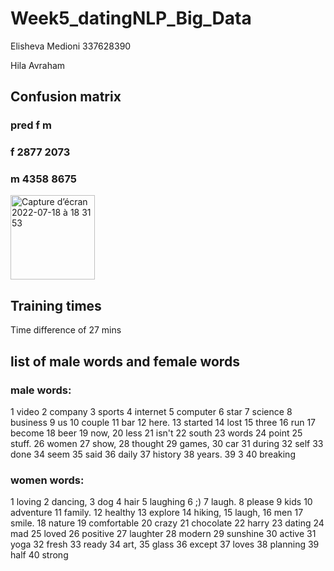 # Week5_datingNLP_Big_Data
Elisheva Medioni 337628390

Hila Avraham 

## Confusion matrix
### pred    f    m
###   f 2877 2073
###   m 4358 8675

<img width="135" alt="Capture d’écran 2022-07-18 à 18 31 53" src="https://user-images.githubusercontent.com/73399121/179548608-c245d08c-314f-4d74-bf5f-c01f08356c44.png">



## Training times
Time difference of 27 mins

## list of male words and female words
### male words:
1                                            video
2                                          company
3                                           sports
4                                         internet
5                                         computer
6                                             star
7                                          science
8                                         business
9                                               us
10                                          couple
11                                             bar
12                                           here.
13                                         started
14                                            lost
15                                           three
16                                             run
17                                          become
18                                            beer
19                                            now,
20                                            less
21                                           isn't
22                                           south
23                                           words
24                                           point
25                                          stuff.
26                                           women
27                                           show,
28                                         thought
29                                          games,
30                                             car
31                                          during
32                                            self
33                                            done
34                                            seem
35                                            said
36                                           daily
37                                         history
38                                          years.
39                                               3
40                                        breaking

### women words:
1                                           loving
2                                         dancing,
3                                              dog
4                                             hair
5                                         laughing
6                                               ;)
7                                           laugh.
8                                           please
9                                             kids
10                                       adventure
11                                         family.
12                                         healthy
13                                         explore
14                                         hiking,
15                                          laugh,
16                                             men
17                                          smile.
18                                          nature
19                                     comfortable
20                                           crazy
21                                       chocolate
22                                           harry
23                                          dating
24                                             mad
25                                           loved
26                                        positive
27                                        laughter
28                                          modern
29                                        sunshine
30                                          active
31                                            yoga
32                                           fresh
33                                           ready
34                                            art,
35                                           glass
36                                          except
37                                           loves
38                                        planning
39                                            half
40                                          strong

